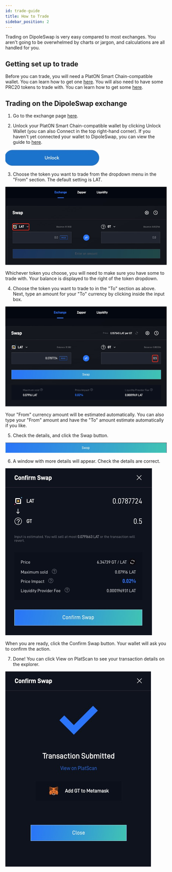 ```yaml
---
id: trade-guide
title: How to Trade
sidebar_position: 2
---
```


Trading on DipoleSwap is very easy compared to most exchanges. You aren't going to be overwhelmed by charts or jargon, and calculations are all handled for you.

## Getting set up to trade

Before you can trade, you will need a PlatON Smart Chain-compatible wallet. You can learn how to get one [here](/docs/get-started/wallet-guide). You will also need to have some PRC20 tokens to trade with. You can learn how to get some [here](/docs/get-started/prc20-guide).

## Trading on the DipoleSwap exchange

1. Go to the exchange page [here](https://dipoleswap.exchange/swap).

   
2. Unlock your PlatON Smart Chain-compatible wallet by clicking Unlock Wallet (you can also Connect in the top right-hand corner). If you haven't yet connected your wallet to DipoleSwap, you can view the guide to [here](/docs/get-started/connection-guide).

![unlock](../../images/unlock.jpg#center)

3. Choose the token you want to trade from the dropdown menu in the "From" section. The default setting is LAT.

![swap-default-token](../../images/swap-default-token.jpg#center)

Whichever token you choose, you will need to make sure you have some to trade with. Your balance is displayed to the right of the token dropdown.

4. Choose the token you want to trade to in the "To" section as above. Next, type an amount for your "To" currency by clicking inside the input box.

![swap-input](../../images/swap-input.jpg#center)

Your "From" currency amount will be estimated automatically. You can also type your "From" amount and have the "To" amount estimate automatically if you like.

5. Check the details, and click the Swap button.

![swap-button](../../images/swap-button.jpg#center)

6. A window with more details will appear. Check the details are correct.

![swap-confirm](../../images/swap-confirm.jpg#center)

When you are ready, click the Confirm Swap button. Your wallet will ask you to confirm the action.

7. Done! You can click View on PlatScan to see your transaction details on the explorer.

![swap-done](../../images/swap-done.jpg#center)

